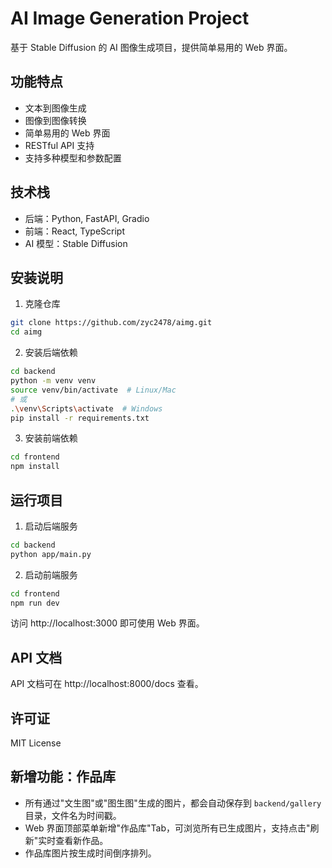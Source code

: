 # AI Image Generation Project

基于 Stable Diffusion 的 AI 图像生成项目，提供简单易用的 Web 界面。

## 功能特点

- 文本到图像生成
- 图像到图像转换
- 简单易用的 Web 界面
- RESTful API 支持
- 支持多种模型和参数配置

## 技术栈

- 后端：Python, FastAPI, Gradio
- 前端：React, TypeScript
- AI 模型：Stable Diffusion

## 安装说明

1. 克隆仓库
```bash
git clone https://github.com/zyc2478/aimg.git
cd aimg
```

2. 安装后端依赖
```bash
cd backend
python -m venv venv
source venv/bin/activate  # Linux/Mac
# 或
.\venv\Scripts\activate  # Windows
pip install -r requirements.txt
```

3. 安装前端依赖
```bash
cd frontend
npm install
```

## 运行项目

1. 启动后端服务
```bash
cd backend
python app/main.py
```

2. 启动前端服务
```bash
cd frontend
npm run dev
```

访问 http://localhost:3000 即可使用 Web 界面。

## API 文档

API 文档可在 http://localhost:8000/docs 查看。

## 许可证

MIT License

## 新增功能：作品库

- 所有通过"文生图"或"图生图"生成的图片，都会自动保存到 `backend/gallery` 目录，文件名为时间戳。
- Web 界面顶部菜单新增"作品库"Tab，可浏览所有已生成图片，支持点击"刷新"实时查看新作品。
- 作品库图片按生成时间倒序排列。
